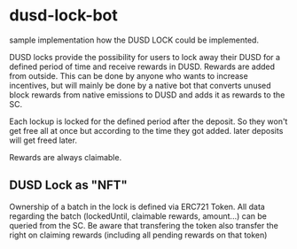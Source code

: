 # dusd-lock-bot

sample implementation how the DUSD LOCK could be implemented.

DUSD locks provide the possibility for users to lock away their DUSD for a defined period of time and receive rewards in DUSD. Rewards are added from outside. This can be done by anyone who wants to increase incentives, but will mainly be done by a native bot that converts unused block rewards from native emissions to DUSD and adds it as rewards to the SC.

Each lockup is locked for the defined period after the deposit. So they won't get free all at once but according to the time they got added. later deposits will get freed later.

Rewards are always claimable.

## DUSD Lock as "NFT"

Ownership of a batch in the lock is defined via ERC721 Token. All data regarding the batch (lockedUntil, claimable rewards, amount...) can be queried from the SC. Be aware that transfering the token also transfer the right on claiming rewards (including all pending rewards on that token)
